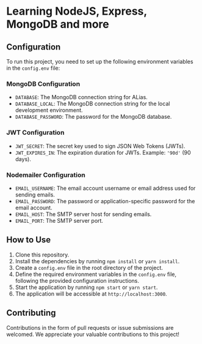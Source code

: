 # Learning NodeJS, Express, MongoDB and more

## Configuration

To run this project, you need to set up the following environment variables in the `config.env` file:

### MongoDB Configuration

- `DATABASE`: The MongoDB connection string for ALias.
- `DATABASE_LOCAL`: The MongoDB connection string for the local development environment.
- `DATABASE_PASSWORD`: The password for the MongoDB database.

### JWT Configuration

- `JWT_SECRET`: The secret key used to sign JSON Web Tokens (JWTs).
- `JWT_EXPIRES_IN`: The expiration duration for JWTs. Example: `'90d'` (90 days).

### Nodemailer Configuration

- `EMAIL_USERNAME`: The email account username or email address used for sending emails.
- `EMAIL_PASSWORD`: The password or application-specific password for the email account.
- `EMAIL_HOST`: The SMTP server host for sending emails.
- `EMAIL_PORT`: The SMTP server port.

## How to Use

1. Clone this repository.
2. Install the dependencies by running `npm install` or `yarn install`.
3. Create a `config.env` file in the root directory of the project.
4. Define the required environment variables in the `config.env` file, following the provided configuration instructions.
5. Start the application by running `npm start` or `yarn start`.
6. The application will be accessible at `http://localhost:3000`.

## Contributing

Contributions in the form of pull requests or issue submissions are welcomed. We appreciate your valuable contributions to this project!
